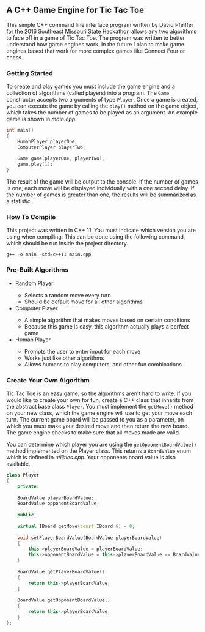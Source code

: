 ## A C++ Game Engine for Tic Tac Toe

This simple C++ command line interface program written by David Pfeiffer for the 2016 Southeast Missouri State Hackathon allows any two algorithms to face off in a game of Tic Tac Toe. The program was written to better understand how game engines work. In the future I plan to make game engines based that work for more complex games like Connect Four or chess.

### Getting Started

To create and play games you must include the game engine and a collection of algorithms (called players) into a program. The <code>Game</code> constructor accepts two arguments of type <code>Player</code>. Once a game is created, you can execute the game by calling the <code>play()</code> method on the game object, which takes the number of games to be played as an argument. An example game is shown in <i>main.cpp</i>.

```c++
int main()
{
	HumanPlayer playerOne;
	ComputerPlayer playerTwo;
	
	Game game(playerOne, playerTwo);
	game.play(1);
}
```

The result of the game will be output to the console. If the number of games is one, each move will be displayed individually with a one second delay. If the number of games is greater than one, the results will be summarized as a statistic.

### How To Compile

This project was written in C++ 11. You must indicate which version you are using when compiling. This can be done using the following command, which should be run inside the project directory.

```
g++ -o main -std=c++11 main.cpp
```

### Pre-Built Algorithms

<ul>
<li>Random Player</li>
<ul>
<li>Selects a random move every turn</li>
<li>Should be default move for all other algorithms</li>
</ul>
<li>Computer Player</li>
<ul>
<li>A simple algorithm that makes moves based on certain conditions</li>
<li>Because this game is easy, this algorithm actually plays a perfect game</li>
</ul>
<li>Human Player</li>
<ul>
<li>Prompts the user to enter input for each move</li>
<li>Works just like other algorithms</li>
<li>Allows humans to play computers, and other fun combinations</li>
</ul>
</ul>

### Create Your Own Algorithm

Tic Tac Toe is an easy game, so the algorithms aren't hard to write. If you would like to create your own for fun, create a C++ class that inherits from the abstract base class <code>Player</code>. You must implement the <code>getMove()</code> method on your new class, which the game engine will use to get your move each turn. The current game board will be passed to you as a parameter, on which you must make your desired move and then return the new board. The game engine checks to make sure that all moves made are valid.

You can determine which player you are using the <code>getOpponentBoardValue()</code> method implemented on the Player class. This returns a <code>BoardValue</code> enum which is defined in <i>utilities.cpp</i>. Your opponents board value is also available.

```c++
class Player
{
	private:
	
	BoardValue playerBoardValue;
	BoardValue opponentBoardValue;
	
	public:
	
	virtual IBoard getMove(const IBoard &) = 0;
	
	void setPlayerBoardValue(BoardValue playerBoardValue)
	{
		this->playerBoardValue = playerBoardValue;
		this->opponentBoardValue = this->playerBoardValue == BoardValue::X ? BoardValue::O : BoardValue::X;
	}
	
	BoardValue getPlayerBoardValue()
	{
		return this->playerBoardValue;
	}
	
	BoardValue getOpponentBoardValue()
	{
		return this->playerBoardValue;
	}
};
```

